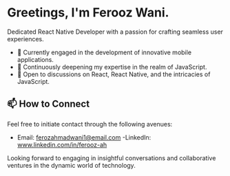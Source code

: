 # Greetings, I'm Ferooz Wani.

Dedicated React Native Developer with a passion for crafting seamless user experiences.

- 🔭 Currently engaged in the development of innovative mobile applications.
- 🌱 Continuously deepening my expertise in the realm of JavaScript.
- 💬 Open to discussions on React, React Native, and the intricacies of JavaScript.

## 📫 How to Connect

Feel free to initiate contact through the following avenues:

- Email: ferozahmadwani1@email.com
-LinkedIn: www.linkedin.com/in/ferooz-ah

Looking forward to engaging in insightful conversations and collaborative ventures in the dynamic world of technology.
